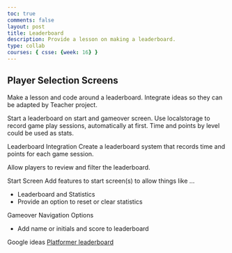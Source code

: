 ```yaml
---
toc: true
comments: false
layout: post
title: Leaderboard
description: Provide a lesson on making a leaderboard.
type: collab
courses: { csse: {week: 16} }
---
```


## Player Selection Screens
Make a lesson and code around a leaderboard.  Integrate ideas so they can be adapted by Teacher project. 

Start a leaderboard on start and gameover screen. Use localstorage to record game play sessions, automatically at first. Time and points by level could be used as stats.

Leaderboard Integration
Create a leaderboard system that records time and points for each game session.

Allow players to review and filter the leaderboard.

Start Screen
Add features to start screen(s) to allow things like …
- Leaderboard and Statistics
- Provide an option to reset or clear statistics

Gameover Navigation Options
- Add name or initials and score to leaderboard

Google ideas
[Platformer leaderboard](https://www.google.com/search?q=platformer+leaderboard&oq=platformer+leaderboard&gs_lcrp=EgZjaHJvbWUyBggAEEUYOTIHCAEQIRigATIHCAIQIRigAdIBCDY2MDZqMGo3qAIAsAIA&sourceid=chrome&ie=UTF-8)
